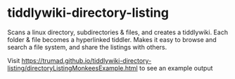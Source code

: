 # tiddlywiki-directory-listing
Scans a linux directory, subdirectories &amp; files, and creates a tiddlywiki. Each folder &amp; file becomes a hyperlinked tiddler. Makes it easy to browse and search a file system, and share the listings with others. 

Visit https://trumad.github.io/tiddlywiki-directory-listing/directoryListingMonkeesExample.html to see an example output
